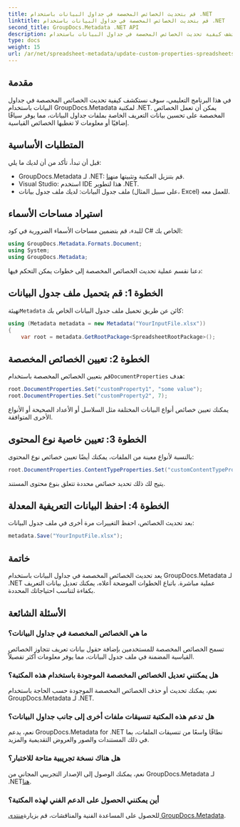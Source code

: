```yaml
---
title: قم بتحديث الخصائص المخصصة في جداول البيانات باستخدام .NET
linktitle: قم بتحديث الخصائص المخصصة في جداول البيانات باستخدام .NET
second_title: GroupDocs.Metadata .NET API
description: اكتشف كيفية تحديث الخصائص المخصصة في جداول البيانات باستخدام GroupDocs.Metadata لـ .NET. يعزز هذا البرنامج التعليمي مهاراتك في إدارة البيانات الوصفية بشكل فعال.
type: docs
weight: 15
url: /ar/net/spreadsheet-metadata/update-custom-properties-spreadsheets/
---
```

## مقدمة
في هذا البرنامج التعليمي، سوف نستكشف كيفية تحديث الخصائص المخصصة في جداول البيانات باستخدام GroupDocs.Metadata لمكتبة .NET. يمكن أن تعمل الخصائص المخصصة على تحسين بيانات التعريف الخاصة بملفات جداول البيانات، مما يوفر سياقًا إضافيًا أو معلومات لا تغطيها الخصائص القياسية.
## المتطلبات الأساسية
قبل أن تبدأ، تأكد من أن لديك ما يلي:
- GroupDocs.Metadata لـ .NET: قم بتنزيل المكتبة وتثبيتها من[هنا](https://releases.groupdocs.com/metadata/net/).
- Visual Studio: استخدم IDE هذا لتطوير .NET.
- ملف جدول البيانات: لديك ملف جدول بيانات (على سبيل المثال، Excel) للعمل معه.

## استيراد مساحات الأسماء
للبدء، قم بتضمين مساحات الأسماء الضرورية في كود C# الخاص بك:
```csharp
using GroupDocs.Metadata.Formats.Document;
using System;
using GroupDocs.Metadata;
```

دعنا نقسم عملية تحديث الخصائص المخصصة إلى خطوات يمكن التحكم فيها:
## الخطوة 1: قم بتحميل ملف جدول البيانات
 تهيئة`Metadata` كائن عن طريق تحميل ملف جدول البيانات الخاص بك:
```csharp
using (Metadata metadata = new Metadata("YourInputFile.xlsx"))
{
    var root = metadata.GetRootPackage<SpreadsheetRootPackage>();
```
## الخطوة 2: تعيين الخصائص المخصصة
 قم بتعيين الخصائص المخصصة باستخدام`DocumentProperties` هدف:
```csharp
root.DocumentProperties.Set("customProperty1", "some value");
root.DocumentProperties.Set("customProperty2", 7);
```
يمكنك تعيين خصائص أنواع البيانات المختلفة مثل السلاسل أو الأعداد الصحيحة أو الأنواع الأخرى المتوافقة.
## الخطوة 3: تعيين خاصية نوع المحتوى
بالنسبة لأنواع معينة من الملفات، يمكنك أيضًا تعيين خصائص نوع المحتوى:
```csharp
root.DocumentProperties.ContentTypeProperties.Set("customContentTypeProperty", "custom value");
```
يتيح لك ذلك تحديد خصائص محددة تتعلق بنوع محتوى المستند.
## الخطوة 4: احفظ البيانات التعريفية المعدلة
بعد تحديث الخصائص، احفظ التغييرات مرة أخرى في ملف جدول البيانات:
```csharp
metadata.Save("YourInputFile.xlsx");
```

## خاتمة
يعد تحديث الخصائص المخصصة في جداول البيانات باستخدام GroupDocs.Metadata لـ .NET عملية مباشرة. باتباع الخطوات الموضحة أعلاه، يمكنك تعديل بيانات التعريف بكفاءة لتناسب احتياجاتك المحددة.

## الأسئلة الشائعة
### ما هي الخصائص المخصصة في جداول البيانات؟
تسمح الخصائص المخصصة للمستخدمين بإضافة حقول بيانات تعريف تتجاوز الخصائص القياسية المضمنة في ملف جدول البيانات، مما يوفر معلومات أكثر تفصيلاً.
### هل يمكنني تعديل الخصائص المخصصة الموجودة باستخدام هذه المكتبة؟
نعم، يمكنك تحديث أو حذف الخصائص المخصصة الموجودة حسب الحاجة باستخدام GroupDocs.Metadata لـ .NET.
### هل تدعم هذه المكتبة تنسيقات ملفات أخرى إلى جانب جداول البيانات؟
نعم، يدعم GroupDocs.Metadata for .NET نطاقًا واسعًا من تنسيقات الملفات، بما في ذلك المستندات والصور والعروض التقديمية والمزيد.
### هل هناك نسخة تجريبية متاحة للاختبار؟
 نعم، يمكنك الوصول إلى الإصدار التجريبي المجاني من GroupDocs.Metadata لـ .NET[هنا](https://releases.groupdocs.com/).
### أين يمكنني الحصول على الدعم الفني لهذه المكتبة؟
 للحصول على المساعدة الفنية والمناقشات، قم بزيارة[منتدى GroupDocs.Metadata](https://forum.groupdocs.com/c/metadata/14).